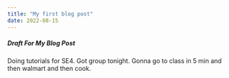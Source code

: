 ```yaml
---
title: "My first blog post"
date: 2022-08-15
---
```



##### Draft For My Blog Post
Doing tutorials for SE4. Got group tonight. Gonna go to class in 5 min and then walmart and then cook. 
